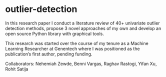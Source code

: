 # outlier-detection

In this research paper I conduct a literature review of 40+ univariate outlier detection methods, propose 3 novel approaches of my own and develop an open source Python library with graphical tools.

This research was started over the course of my tenure as a Machine Learning Researcher at Genentech where I was positioned as the publication’s first author, pending funding.

Collaborators: Nehemiah Zewde, Benni Vargas, Raghav Rastogi, Yifan Xu, Rohit Satija